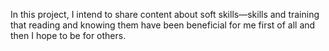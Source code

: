 In this project, I intend to share content about soft skills—skills and training that reading and knowing them have been beneficial for me first of all and then I hope to be for others.
